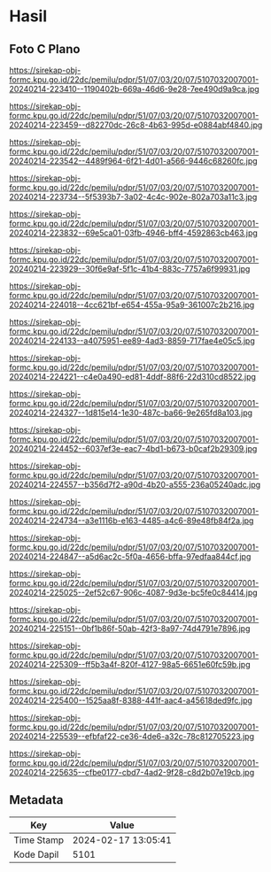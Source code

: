 # Hasil

## Foto C Plano

https://sirekap-obj-formc.kpu.go.id/22dc/pemilu/pdpr/51/07/03/20/07/5107032007001-20240214-223410--1190402b-669a-46d6-9e28-7ee490d9a9ca.jpg

https://sirekap-obj-formc.kpu.go.id/22dc/pemilu/pdpr/51/07/03/20/07/5107032007001-20240214-223459--d82270dc-26c8-4b63-995d-e0884abf4840.jpg

https://sirekap-obj-formc.kpu.go.id/22dc/pemilu/pdpr/51/07/03/20/07/5107032007001-20240214-223542--4489f964-6f21-4d01-a566-9446c68260fc.jpg

https://sirekap-obj-formc.kpu.go.id/22dc/pemilu/pdpr/51/07/03/20/07/5107032007001-20240214-223734--5f5393b7-3a02-4c4c-902e-802a703a11c3.jpg

https://sirekap-obj-formc.kpu.go.id/22dc/pemilu/pdpr/51/07/03/20/07/5107032007001-20240214-223832--69e5ca01-03fb-4946-bff4-4592863cb463.jpg

https://sirekap-obj-formc.kpu.go.id/22dc/pemilu/pdpr/51/07/03/20/07/5107032007001-20240214-223929--30f6e9af-5f1c-41b4-883c-7757a6f99931.jpg

https://sirekap-obj-formc.kpu.go.id/22dc/pemilu/pdpr/51/07/03/20/07/5107032007001-20240214-224018--4cc621bf-e654-455a-95a9-361007c2b216.jpg

https://sirekap-obj-formc.kpu.go.id/22dc/pemilu/pdpr/51/07/03/20/07/5107032007001-20240214-224133--a4075951-ee89-4ad3-8859-717fae4e05c5.jpg

https://sirekap-obj-formc.kpu.go.id/22dc/pemilu/pdpr/51/07/03/20/07/5107032007001-20240214-224221--c4e0a490-ed81-4ddf-88f6-22d310cd8522.jpg

https://sirekap-obj-formc.kpu.go.id/22dc/pemilu/pdpr/51/07/03/20/07/5107032007001-20240214-224327--1d815e14-1e30-487c-ba66-9e265fd8a103.jpg

https://sirekap-obj-formc.kpu.go.id/22dc/pemilu/pdpr/51/07/03/20/07/5107032007001-20240214-224452--6037ef3e-eac7-4bd1-b673-b0caf2b29309.jpg

https://sirekap-obj-formc.kpu.go.id/22dc/pemilu/pdpr/51/07/03/20/07/5107032007001-20240214-224557--b356d7f2-a90d-4b20-a555-236a05240adc.jpg

https://sirekap-obj-formc.kpu.go.id/22dc/pemilu/pdpr/51/07/03/20/07/5107032007001-20240214-224734--a3e1116b-e163-4485-a4c6-89e48fb84f2a.jpg

https://sirekap-obj-formc.kpu.go.id/22dc/pemilu/pdpr/51/07/03/20/07/5107032007001-20240214-224847--a5d6ac2c-5f0a-4656-bffa-97edfaa844cf.jpg

https://sirekap-obj-formc.kpu.go.id/22dc/pemilu/pdpr/51/07/03/20/07/5107032007001-20240214-225025--2ef52c67-906c-4087-9d3e-bc5fe0c84414.jpg

https://sirekap-obj-formc.kpu.go.id/22dc/pemilu/pdpr/51/07/03/20/07/5107032007001-20240214-225151--0bf1b86f-50ab-42f3-8a97-74d4791e7896.jpg

https://sirekap-obj-formc.kpu.go.id/22dc/pemilu/pdpr/51/07/03/20/07/5107032007001-20240214-225309--ff5b3a4f-820f-4127-98a5-6651e60fc59b.jpg

https://sirekap-obj-formc.kpu.go.id/22dc/pemilu/pdpr/51/07/03/20/07/5107032007001-20240214-225400--1525aa8f-8388-441f-aac4-a45618ded9fc.jpg

https://sirekap-obj-formc.kpu.go.id/22dc/pemilu/pdpr/51/07/03/20/07/5107032007001-20240214-225539--efbfaf22-ce36-4de6-a32c-78c812705223.jpg

https://sirekap-obj-formc.kpu.go.id/22dc/pemilu/pdpr/51/07/03/20/07/5107032007001-20240214-225635--cfbe0177-cbd7-4ad2-9f28-c8d2b07e19cb.jpg


## Metadata

| Key        | Value               |
| ---------- | ------------------- |
| Time Stamp | 2024-02-17 13:05:41 |
| Kode Dapil | 5101                |



